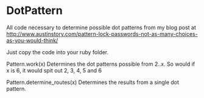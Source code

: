 DotPattern
==========

All code necessary to determine possible dot patterns from my blog post at http://www.austinstory.com/pattern-lock-passwords-not-as-many-choices-as-you-would-think/

Just copy the code into your ruby folder.  

Pattern.work(x)
  Determines the dot patterns possible from 2..x.  So would if x is 6, it would spit out 2, 3, 4, 5 and 6
  
Pattern.determine_routes(x)
  Determines the results from a single dot pattern.  

